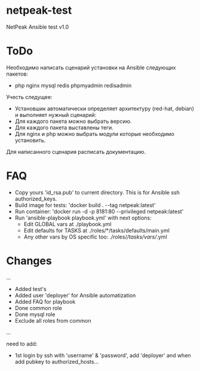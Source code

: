 # netpeak-test

NetPeak Ansible test v1.0

# ToDo

Необходимо написать сценарий установки на Ansible следующих пакетов:
- php nginx mysql redis phpmyadmin redisadmin

Учесть следущее:
- Установшик автоматически определяет архитектуру (red-hat, debian) и выполняет нужный сценарий:
- Для каждого пакета можно выбрать версию.
- Для каждого пакета выставлены теги.
- Для nginx и php можно выбрать модули которые необходимо установить.

Для написанного сценария расписать документацию.

# FAQ

- Copy yours 'id_rsa.pub' to current directory. This is for Ansible ssh authorized_keys.
- Build image for tests: 'docker build . --tag netpeak:latest'
- Run container: 'docker run -d -p 8181:80 --privileged netpeak:latest'
- Run 'ansible-playbook playbook.yml' with next options:
  - Edit GLOBAL vars at ./playbook.yml
  - Edit defaults for TASKS at ./roles/*/tasks/defaults/main.yml
  - Any other vars by OS specific too: ./roles/*/tasks/vars/*.yml

# Changes

...
- Added test's
- Added user 'deployer' for Ansible automatization
- Added FAQ for playbook
- Done common role
- Done mysql role
- Exclude all roles from common

...

need to add:
- 1st login by ssh with 'username' & 'password', add 'deployer' and when add pubkey to authorized_hosts...
